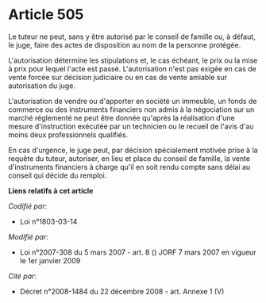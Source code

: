 # Article 505

Le tuteur ne peut, sans y être autorisé par le conseil de famille ou, à défaut, le juge, faire des actes de disposition au
nom de la personne protégée.

L'autorisation détermine les stipulations et, le cas échéant, le prix ou la mise à prix pour lequel l'acte est passé.
L'autorisation n'est pas exigée en cas de vente forcée sur décision judiciaire ou en cas de vente amiable sur autorisation du
juge.

L'autorisation de vendre ou d'apporter en société un immeuble, un fonds de commerce ou des instruments financiers non admis à
la négociation sur un marché réglementé ne peut être donnée qu'après la réalisation d'une mesure d'instruction exécutée par
un technicien ou le recueil de l'avis d'au moins deux professionnels qualifiés.

En cas d'urgence, le juge peut, par décision spécialement motivée prise à la requête du tuteur, autoriser, en lieu et place
du conseil de famille, la vente d'instruments financiers à charge qu'il en soit rendu compte sans délai au conseil qui décide
du remploi.

**Liens relatifs à cet article**

_Codifié par_:

  - Loi n°1803-03-14

_Modifié par_:

  - Loi n°2007-308 du 5 mars 2007 - art. 8 () JORF 7 mars 2007 en vigueur le 1er janvier 2009

_Cité par_:

  - Décret n°2008-1484 du 22 décembre 2008 - art. Annexe 1 (V)
